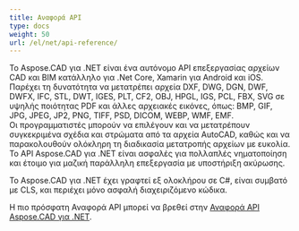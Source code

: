 ```yaml
---
title: Αναφορά API
type: docs
weight: 50
url: /el/net/api-reference/
---
```


Το Aspose.CAD για .NET είναι ένα αυτόνομο API επεξεργασίας αρχείων CAD και BIM κατάλληλο για .Net Core, Xamarin για Android και iOS.  
Παρέχει τη δυνατότητα να μετατρέπει αρχεία DXF, DWG, DGN, DWF, DWFX, IFC, STL, DWT, IGES, PLT, CF2, OBJ, HPGL, IGS, PCL, FBX, SVG σε υψηλής ποιότητας PDF και άλλες αρχειακές εικόνες, όπως: BMP, GIF, JPG, JPEG, JP2, PNG, TIFF, PSD, DICOM, WEBP, WMF, EMF.  
Οι προγραμματιστές μπορούν να επιλέγουν και να μετατρέπουν συγκεκριμένα σχέδια και στρώματα από τα αρχεία AutoCAD, καθώς και να παρακολουθούν ολόκληρη τη διαδικασία μετατροπής αρχείων με ευκολία.  
Το API Aspose.CAD για .NET είναι ασφαλές για πολλαπλές νηματοποίηση και έτοιμο για μαζική παράλληλη επεξεργασία με υποστήριξη ακύρωσης.

Το Aspose.CAD για .NET έχει γραφτεί εξ ολοκλήρου σε C#, είναι συμβατό με CLS, και περιέχει μόνο ασφαλή διαχειριζόμενο κώδικα.

Η πιο πρόσφατη Αναφορά API μπορεί να βρεθεί στην [Αναφορά API Aspose.CAD για .NET](https://reference.aspose.com/cad/net/).
